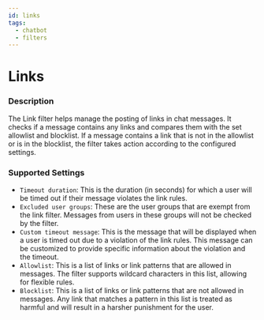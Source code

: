 ```yaml
---
id: links
tags:
  - chatbot
  - filters
---
```

# Links

### Description

The Link filter helps manage the posting of links in chat messages. It checks if a message contains any links and compares them with the set allowlist and blocklist. If a message contains a link that is not in the allowlist or is in the blocklist, the filter takes action according to the configured settings.

### Supported Settings

- `Timeout duration`: This is the duration (in seconds) for which a user will be timed out if their message violates the link rules.
- `Excluded user groups`: These are the user groups that are exempt from the link filter. Messages from users in these groups will not be checked by the filter.
- `Custom timeout message`: This is the message that will be displayed when a user is timed out due to a violation of the link rules. This message can be customized to provide specific information about the violation and the timeout.
- `Allowlist`: This is a list of links or link patterns that are allowed in messages. The filter supports wildcard characters in this list, allowing for flexible rules.
- `Blocklist`: This is a list of links or link patterns that are not allowed in messages. Any link that matches a pattern in this list is treated as harmful and will result in a harsher punishment for the user.
